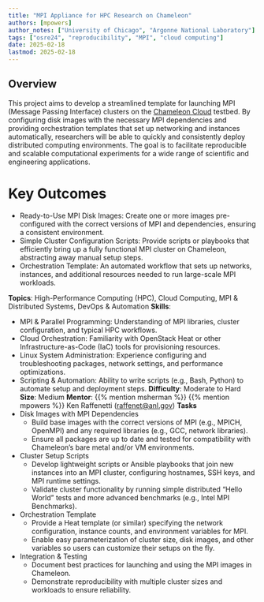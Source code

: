 ```yaml
---
title: "MPI Appliance for HPC Research on Chameleon" 
authors: [mpowers]
author_notes: ["University of Chicago", "Argonne National Laboratory"]
tags: ["osre24", "reproducibility", "MPI", "cloud computing"]
date: 2025-02-18
lastmod: 2025-02-18
---
```


## Overview

This project aims to develop a streamlined template for launching MPI (Message Passing Interface) clusters on the [Chameleon Cloud](chameleoncloud.org) testbed. By configuring disk images with the necessary MPI dependencies and providing orchestration templates that set up networking and instances automatically, researchers will be able to quickly and consistently deploy distributed computing environments. The goal is to facilitate reproducible and scalable computational experiments for a wide range of scientific and engineering applications.

# Key Outcomes
- Ready-to-Use MPI Disk Images: Create one or more images pre-configured with the correct versions of MPI and dependencies, ensuring a consistent environment.
- Simple Cluster Configuration Scripts: Provide scripts or playbooks that efficiently bring up a fully functional MPI cluster on Chameleon, abstracting away manual setup steps.
- Orchestration Template: An automated workflow that sets up networks, instances, and additional resources needed to run large-scale MPI workloads.

**Topics**: High-Performance Computing (HPC), Cloud Computing, MPI & Distributed Systems, DevOps & Automation
**Skills**:
- MPI & Parallel Programming: Understanding of MPI libraries, cluster configuration, and typical HPC workflows.
- Cloud Orchestration: Familiarity with OpenStack Heat or other Infrastructure-as-Code (IaC) tools for provisioning resources.
- Linux System Administration: Experience configuring and troubleshooting packages, network settings, and performance optimizations.
- Scripting & Automation: Ability to write scripts (e.g., Bash, Python) to automate setup and deployment steps.
**Difficulty**: Moderate to Hard
**Size**: Medium
**Mentor**: {{% mention msherman %}} {{% mention mpowers %}} Ken Raffenetti (raffenet@anl.gov)
**Tasks**
- Disk Images with MPI Dependencies
    - Build base images with the correct versions of MPI (e.g., MPICH, OpenMPI) and any required libraries (e.g., GCC, network libraries).
    - Ensure all packages are up to date and tested for compatibility with Chameleon’s bare metal and/or VM environments.
- Cluster Setup Scripts
    - Develop lightweight scripts or Ansible playbooks that join new instances into an MPI cluster, configuring hostnames, SSH keys, and MPI runtime settings.
    - Validate cluster functionality by running simple distributed “Hello World” tests and more advanced benchmarks (e.g., Intel MPI Benchmarks).
- Orchestration Template
    - Provide a Heat template (or similar) specifying the network configuration, instance counts, and environment variables for MPI.
    - Enable easy parameterization of cluster size, disk images, and other variables so users can customize their setups on the fly.
- Integration & Testing
    - Document best practices for launching and using the MPI images in Chameleon.
    - Demonstrate reproducibility with multiple cluster sizes and workloads to ensure reliability.
